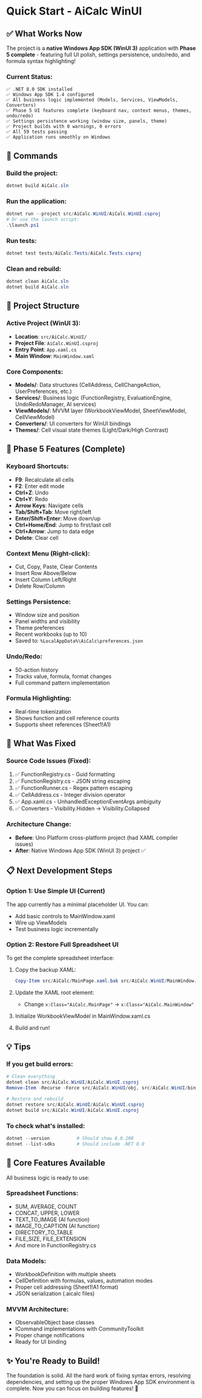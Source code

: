 # Quick Start - AiCalc WinUI

## ✅ What Works Now

The project is a **native Windows App SDK (WinUI 3)** application with **Phase 5 complete** - featuring full UI polish, settings persistence, undo/redo, and formula syntax highlighting!

### Current Status:
```
✅ .NET 8.0 SDK installed
✅ Windows App SDK 1.4 configured  
✅ All business logic implemented (Models, Services, ViewModels, Converters)
✅ Phase 5 UI features complete (keyboard nav, context menus, themes, undo/redo)
✅ Settings persistence working (window size, panels, theme)
✅ Project builds with 0 warnings, 0 errors
✅ All 59 tests passing
✅ Application runs smoothly on Windows
```

## 🚀 Commands

### Build the project:
```powershell
dotnet build AiCalc.sln
```

### Run the application:
```powershell
dotnet run --project src/AiCalc.WinUI/AiCalc.WinUI.csproj
# Or use the launch script:
.\launch.ps1
```

### Run tests:
```powershell
dotnet test tests/AiCalc.Tests/AiCalc.Tests.csproj
```

### Clean and rebuild:
```powershell
dotnet clean AiCalc.sln
dotnet build AiCalc.sln
```

## 📁 Project Structure

### Active Project (WinUI 3):
- **Location**: `src/AiCalc.WinUI/`
- **Project File**: `AiCalc.WinUI.csproj`
- **Entry Point**: `App.xaml.cs`
- **Main Window**: `MainWindow.xaml`

### Core Components:
- **Models/**: Data structures (CellAddress, CellChangeAction, UserPreferences, etc.)
- **Services/**: Business logic (FunctionRegistry, EvaluationEngine, UndoRedoManager, AI services)
- **ViewModels/**: MVVM layer (WorkbookViewModel, SheetViewModel, CellViewModel)
- **Converters/**: UI converters for WinUI bindings
- **Themes/**: Cell visual state themes (Light/Dark/High Contrast)

## 🎯 Phase 5 Features (Complete)

### Keyboard Shortcuts:
- **F9**: Recalculate all cells
- **F2**: Enter edit mode
- **Ctrl+Z**: Undo
- **Ctrl+Y**: Redo
- **Arrow Keys**: Navigate cells
- **Tab/Shift+Tab**: Move right/left
- **Enter/Shift+Enter**: Move down/up
- **Ctrl+Home/End**: Jump to first/last cell
- **Ctrl+Arrow**: Jump to data edge
- **Delete**: Clear cell

### Context Menu (Right-click):
- Cut, Copy, Paste, Clear Contents
- Insert Row Above/Below
- Insert Column Left/Right
- Delete Row/Column

### Settings Persistence:
- Window size and position
- Panel widths and visibility
- Theme preferences
- Recent workbooks (up to 10)
- Saved to: `%LocalAppData%\AiCalc\preferences.json`

### Undo/Redo:
- 50-action history
- Tracks value, formula, format changes
- Full command pattern implementation

### Formula Highlighting:
- Real-time tokenization
- Shows function and cell reference counts
- Supports sheet references (Sheet1!A1)

## 🔧 What Was Fixed

### Source Code Issues (Fixed):
1. ✅ FunctionRegistry.cs - Guid formatting
2. ✅ FunctionRegistry.cs - JSON string escaping  
3. ✅ FunctionRunner.cs - Regex pattern escaping
4. ✅ CellAddress.cs - Integer division operator
5. ✅ App.xaml.cs - UnhandledExceptionEventArgs ambiguity
6. ✅ Converters - Visibility.Hidden → Visibility.Collapsed

### Architecture Change:
- **Before**: Uno Platform cross-platform project (had XAML compiler issues)
- **After**: Native Windows App SDK (WinUI 3) project ✅

## 📋 Next Development Steps

### Option 1: Use Simple UI (Current)
The app currently has a minimal placeholder UI. You can:
- Add basic controls to MainWindow.xaml
- Wire up ViewModels  
- Test business logic incrementally

### Option 2: Restore Full Spreadsheet UI
To get the complete spreadsheet interface:

1. Copy the backup XAML:
   ```powershell
   Copy-Item src/AiCalc/MainPage.xaml.bak src/AiCalc.WinUI/MainWindow.xaml
   ```

2. Update the XAML root element:
   - Change `x:Class="AiCalc.MainPage"` → `x:Class="AiCalc.MainWindow"`

3. Initialize WorkbookViewModel in MainWindow.xaml.cs

4. Build and run!

## 💡 Tips

### If you get build errors:
```powershell
# Clean everything
dotnet clean src/AiCalc.WinUI/AiCalc.WinUI.csproj
Remove-Item -Recurse -Force src/AiCalc.WinUI/obj, src/AiCalc.WinUI/bin

# Restore and rebuild
dotnet restore src/AiCalc.WinUI/AiCalc.WinUI.csproj
dotnet build src/AiCalc.WinUI/AiCalc.WinUI.csproj
```

### To check what's installed:
```powershell
dotnet --version          # Should show 8.0.200
dotnet --list-sdks        # Should include .NET 8.0
```

## 🎯 Core Features Available

All business logic is ready to use:

### Spreadsheet Functions:
- SUM, AVERAGE, COUNT
- CONCAT, UPPER, LOWER
- TEXT_TO_IMAGE (AI function)
- IMAGE_TO_CAPTION (AI function)
- DIRECTORY_TO_TABLE
- FILE_SIZE, FILE_EXTENSION
- And more in FunctionRegistry.cs

### Data Models:
- WorkbookDefinition with multiple sheets
- CellDefinition with formulas, values, automation modes
- Proper cell addressing (Sheet1!A1 format)
- JSON serialization (.aicalc files)

### MVVM Architecture:
- ObservableObject base classes
- ICommand implementations with CommunityToolkit
- Proper change notifications
- Ready for UI binding

## ✨ You're Ready to Build!

The foundation is solid. All the hard work of fixing syntax errors, resolving dependencies, and setting up the proper Windows App SDK environment is complete. Now you can focus on building features! 🚀
